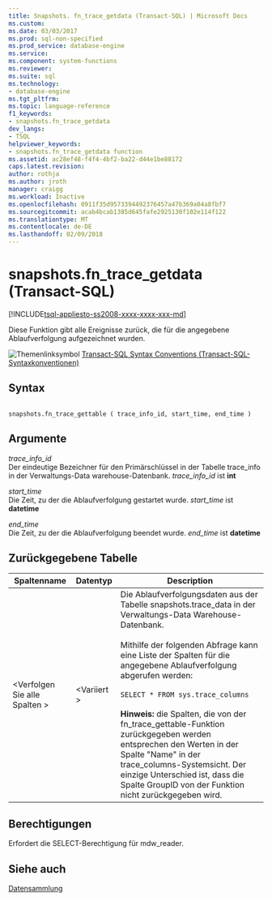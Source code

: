 ```yaml
---
title: Snapshots. fn_trace_getdata (Transact-SQL) | Microsoft Docs
ms.custom: 
ms.date: 03/03/2017
ms.prod: sql-non-specified
ms.prod_service: database-engine
ms.service: 
ms.component: system-functions
ms.reviewer: 
ms.suite: sql
ms.technology:
- database-engine
ms.tgt_pltfrm: 
ms.topic: language-reference
f1_keywords:
- snapshots.fn_trace_getdata
dev_langs:
- TSQL
helpviewer_keywords:
- snapshots.fn_trace_getdata function
ms.assetid: ac28ef48-f4f4-4bf2-ba22-d44e1be88172
caps.latest.revision: 
author: rothja
ms.author: jroth
manager: craigg
ms.workload: Inactive
ms.openlocfilehash: 0911f35d9573394492376457a47b369a04a8fbf7
ms.sourcegitcommit: acab4bcab1385d645fafe2925130f102e114f122
ms.translationtype: MT
ms.contentlocale: de-DE
ms.lasthandoff: 02/09/2018
---
```

# <a name="snapshotsfntracegetdata-transact-sql"></a>snapshots.fn_trace_getdata (Transact-SQL)
[!INCLUDE[tsql-appliesto-ss2008-xxxx-xxxx-xxx-md](../../includes/tsql-appliesto-ss2008-xxxx-xxxx-xxx-md.md)]

  Diese Funktion gibt alle Ereignisse zurück, die für die angegebene Ablaufverfolgung aufgezeichnet wurden.  
  
 ![Themenlinksymbol](../../database-engine/configure-windows/media/topic-link.gif "Topic link icon") [Transact-SQL Syntax Conventions (Transact-SQL-Syntaxkonventionen)](../../t-sql/language-elements/transact-sql-syntax-conventions-transact-sql.md)  
  
## <a name="syntax"></a>Syntax  
  
```  
  
snapshots.fn_trace_gettable ( trace_info_id, start_time, end_time )  
```  
  
## <a name="arguments"></a>Argumente  
 *trace_info_id*  
 Der eindeutige Bezeichner für den Primärschlüssel in der Tabelle trace_info in der Verwaltungs-Data warehouse-Datenbank. *trace_info_id* ist **int**  
  
 *start_time*  
 Die Zeit, zu der die Ablaufverfolgung gestartet wurde. *start_time* ist **datetime**  
  
 *end_time*  
 Die Zeit, zu der die Ablaufverfolgung beendet wurde. *end_time* ist **datetime**  
  
## <a name="table-returned"></a>Zurückgegebene Tabelle  
  
|Spaltenname|Datentyp|Description|  
|-----------------|---------------|-----------------|  
|\<Verfolgen Sie alle Spalten >|\<Variiert >|Die Ablaufverfolgungsdaten aus der Tabelle snapshots.trace_data in der Verwaltungs-Data Warehouse-Datenbank.<br /><br /> Mithilfe der folgenden Abfrage kann eine Liste der Spalten für die angegebene Ablaufverfolgung abgerufen werden:<br /><br /> `SELECT * FROM sys.trace_columns`<br /><br /> **Hinweis:** die Spalten, die von der fn_trace_gettable-Funktion zurückgegeben werden entsprechen den Werten in der Spalte "Name" in der trace_columns-Systemsicht. Der einzige Unterschied ist, dass die Spalte GroupID von der Funktion nicht zurückgegeben wird.|  
  
## <a name="permissions"></a>Berechtigungen  
 Erfordert die SELECT-Berechtigung für mdw_reader.  
  
## <a name="see-also"></a>Siehe auch  
 [Datensammlung](../../relational-databases/data-collection/data-collection.md)  
  
  
